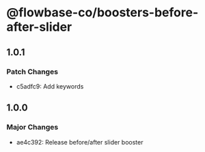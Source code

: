 # @flowbase-co/boosters-before-after-slider

## 1.0.1

### Patch Changes

- c5adfc9: Add keywords

## 1.0.0

### Major Changes

- ae4c392: Release before/after slider booster
